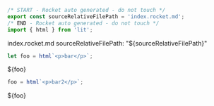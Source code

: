 ```js server
/* START - Rocket auto generated - do not touch */
export const sourceRelativeFilePath = 'index.rocket.md';
/* END - Rocket auto generated - do not touch */
import { html } from 'lit';
```

index.rocket.md sourceRelativeFilePath: "${sourceRelativeFilePath}"

```js server
let foo = html`<p>bar</p>`;
```

${foo}

```js server
foo = html`<p>bar2</p>`;
```

${foo}
